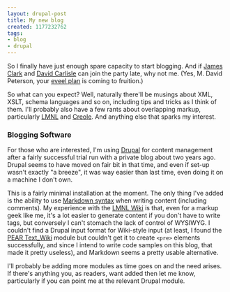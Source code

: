 ```yaml
---
layout: drupal-post
title: My new blog
created: 1177232762
tags:
- blog
- drupal
---
```

So I finally have just enough spare capacity to start blogging. And if [James Clark][1] and [David Carlisle][2] can join the party late, why not me. (Yes, M. David Peterson, your [eveel plan][3] is coming to fruition.)

[1]: http://blog.jclark.com/ "James Clark's Random Thoughts"
[2]: http://dpcarlisle.blogspot.com/ "David Carlisle's Blog"
[3]: http://www.oreillynet.com/xml/blog/2007/04/hello_david_carlisle.html "Post by M. David Peterson welcoming David Carlisle's blog"

So what can you expect? Well, naturally there'll be musings about XML, XSLT, schema languages and so on, including tips and tricks as I think of them. I'll probably also have a few rants about overlapping markup, particularly [LMNL][6] and [Creole][8]. And anything else that sparks my interest.

[6]: http://www.lmnlwiki.org/ "LMNL Wiki"
[8]: http://www.lmnlwiki.org/index.php/Creole "Creole: schema language for overlapping markup"

<!--break-->

### Blogging Software ###

For those who are interested, I'm using [Drupal][4] for content management after a fairly successful trial run with a private blog about two years ago. Drupal seems to have moved on fair bit in that time, and even if set-up wasn't exactly "a breeze", it was way easier than last time, even doing it on a machine I don't own.

This is a fairly minimal installation at the moment. The only thing I've added is the ability to use [Markdown syntax][5] when writing content (including comments). My experience with the [LMNL Wiki][6] is that, even for a markup geek like me, it's a lot easier to generate content if you don't have to write tags, but conversely I can't stomach the lack of control of WYSIWYG. I couldn't find a Drupal input format for Wiki-style input (at least, I found the [PEAR Text_Wiki][7] module but couldn't get it to create `<pre>` elements successfully, and since I intend to write code samples on this blog, that made it pretty useless), and Markdown seems a pretty usable alternative.

I'll probably be adding more modules as time goes on and the need arises. If there's anything you, as readers, want added then let me know, particularly if you can point me at the relevant Drupal module.

[4]: http://www.drupal.org/ "Main Drupal site"
[5]: http://daringfireball.net/projects/markdown/syntax "Markdown syntax documentation"
[7]: http://drupal.org/project/pearwiki_filter "PEAR Wiki Filter Drupal module"
